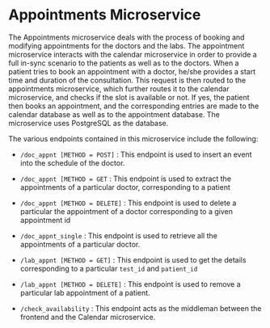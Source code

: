 # Appointments Microservice

The Appointments microservice deals with the process of booking and modifying appointments for the doctors and the labs. The appointment microservice interacts with the calendar microservice in order to provide a full in-sync scenario to the patients as well as to the doctors. When a patient tries to book an appointment with a doctor, he/she provides a start time and duration of the consultation. This request is then routed to the appointments microservice, which further routes it to the calendar microservice, and checks if the slot is available or not. If yes, the patient then books an appointment, and the corresponding entries are made to the calendar database as well as to the appointment database. The microservice uses PostgreSQL as the database.

The various endpoints contained in this microservice include the following:

- `/doc_appnt [METHOD = POST]` : This endpoint is used to insert an event into the schedule of the doctor.

- `/doc_appnt [METHOD = GET` : This endpoint is used to extract the appointments of a particular doctor, corresponding to a patient

- `/doc_appnt [METHOD = DELETE]` : This endpoint is used to delete a particular the appointment of a doctor corresponding to a given appointment id

- `/doc_appnt_single` : This endpoint is used to retrieve all the appointments of a particular doctor.

- `/lab_appnt [METHOD = GET]` : This endpoint is used to get the details corresponding to a particular `test_id` and `patient_id`

- `/lab_appnt [METHOD = DELETE]` : This endpoint is used to remove a particular lab appointment of a patient.

- `/check_availability` : This endpoint acts as the middleman between the frontend and the Calendar microservice.



